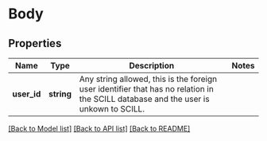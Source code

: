 # Body

## Properties
Name | Type | Description | Notes
------------ | ------------- | ------------- | -------------
**user_id** | **string** | Any string allowed, this is the foreign user identifier that has no relation in the SCILL database and the user is unkown to SCILL. | 

[[Back to Model list]](../../README.md#documentation-for-models) [[Back to API list]](../../README.md#documentation-for-api-endpoints) [[Back to README]](../../README.md)

